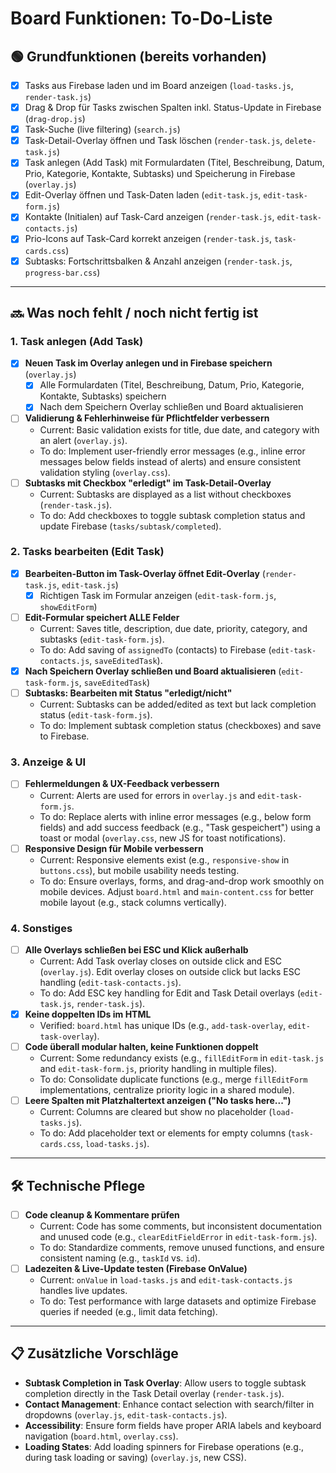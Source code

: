 # Board Funktionen: To-Do-Liste

## 🟢 Grundfunktionen (bereits vorhanden)
- [x] Tasks aus Firebase laden und im Board anzeigen (`load-tasks.js`, `render-task.js`)
- [x] Drag & Drop für Tasks zwischen Spalten inkl. Status-Update in Firebase (`drag-drop.js`)
- [x] Task-Suche (live filtering) (`search.js`)
- [x] Task-Detail-Overlay öffnen und Task löschen (`render-task.js`, `delete-task.js`)
- [x] Task anlegen (Add Task) mit Formulardaten (Titel, Beschreibung, Datum, Prio, Kategorie, Kontakte, Subtasks) und Speicherung in Firebase (`overlay.js`)
- [x] Edit-Overlay öffnen und Task-Daten laden (`edit-task.js`, `edit-task-form.js`)
- [x] Kontakte (Initialen) auf Task-Card anzeigen (`render-task.js`, `edit-task-contacts.js`)
- [x] Prio-Icons auf Task-Card korrekt anzeigen (`render-task.js`, `task-cards.css`)
- [x] Subtasks: Fortschrittsbalken & Anzahl anzeigen (`render-task.js`, `progress-bar.css`)

---

## 🔜 Was noch fehlt / noch nicht fertig ist

### 1. Task anlegen (Add Task)
- [x] **Neuen Task im Overlay anlegen und in Firebase speichern** (`overlay.js`)
  - [x] Alle Formulardaten (Titel, Beschreibung, Datum, Prio, Kategorie, Kontakte, Subtasks) speichern
  - [x] Nach dem Speichern Overlay schließen und Board aktualisieren
- [ ] **Validierung & Fehlerhinweise für Pflichtfelder verbessern**  
  - Current: Basic validation exists for title, due date, and category with an alert (`overlay.js`).
  - To do: Implement user-friendly error messages (e.g., inline error messages below fields instead of alerts) and ensure consistent validation styling (`overlay.css`).
- [ ] **Subtasks mit Checkbox "erledigt" im Task-Detail-Overlay**  
  - Current: Subtasks are displayed as a list without checkboxes (`render-task.js`).
  - To do: Add checkboxes to toggle subtask completion status and update Firebase (`tasks/subtask/completed`).

### 2. Tasks bearbeiten (Edit Task)
- [x] **Bearbeiten-Button im Task-Overlay öffnet Edit-Overlay** (`render-task.js`, `edit-task.js`)
  - [x] Richtigen Task im Formular anzeigen (`edit-task-form.js`, `showEditForm`)
- [ ] **Edit-Formular speichert ALLE Felder**  
  - Current: Saves title, description, due date, priority, category, and subtasks (`edit-task-form.js`).
  - To do: Add saving of `assignedTo` (contacts) to Firebase (`edit-task-contacts.js`, `saveEditedTask`).
- [x] **Nach Speichern Overlay schließen und Board aktualisieren** (`edit-task-form.js`, `saveEditedTask`)
- [ ] **Subtasks: Bearbeiten mit Status "erledigt/nicht"**  
  - Current: Subtasks can be added/edited as text but lack completion status (`edit-task-form.js`).
  - To do: Implement subtask completion status (checkboxes) and save to Firebase.

### 3. Anzeige & UI
- [ ] **Fehlermeldungen & UX-Feedback verbessern**  
  - Current: Alerts are used for errors in `overlay.js` and `edit-task-form.js`.
  - To do: Replace alerts with inline error messages (e.g., below form fields) and add success feedback (e.g., "Task gespeichert") using a toast or modal (`overlay.css`, new JS for toast notifications).
- [ ] **Responsive Design für Mobile verbessern**  
  - Current: Responsive elements exist (e.g., `responsive-show` in `buttons.css`), but mobile usability needs testing.
  - To do: Ensure overlays, forms, and drag-and-drop work smoothly on mobile devices. Adjust `board.html` and `main-content.css` for better mobile layout (e.g., stack columns vertically).

### 4. Sonstiges
- [ ] **Alle Overlays schließen bei ESC und Klick außerhalb**  
  - Current: Add Task overlay closes on outside click and ESC (`overlay.js`). Edit overlay closes on outside click but lacks ESC handling (`edit-task-contacts.js`).
  - To do: Add ESC key handling for Edit and Task Detail overlays (`edit-task.js`, `render-task.js`).
- [x] **Keine doppelten IDs im HTML**  
  - Verified: `board.html` has unique IDs (e.g., `add-task-overlay`, `edit-task-overlay`).
- [ ] **Code überall modular halten, keine Funktionen doppelt**  
  - Current: Some redundancy exists (e.g., `fillEditForm` in `edit-task.js` and `edit-task-form.js`, priority handling in multiple files).
  - To do: Consolidate duplicate functions (e.g., merge `fillEditForm` implementations, centralize priority logic in a shared module).
- [ ] **Leere Spalten mit Platzhaltertext anzeigen ("No tasks here...")**  
  - Current: Columns are cleared but show no placeholder (`load-tasks.js`).
  - To do: Add placeholder text or elements for empty columns (`task-cards.css`, `load-tasks.js`).

---

## 🛠️ Technische Pflege
- [ ] **Code cleanup & Kommentare prüfen**  
  - Current: Code has some comments, but inconsistent documentation and unused code (e.g., `clearEditFieldError` in `edit-task-form.js`).
  - To do: Standardize comments, remove unused functions, and ensure consistent naming (e.g., `taskId` vs. `id`).
- [ ] **Ladezeiten & Live-Update testen (Firebase OnValue)**  
  - Current: `onValue` in `load-tasks.js` and `edit-task-contacts.js` handles live updates.
  - To do: Test performance with large datasets and optimize Firebase queries if needed (e.g., limit data fetching).

---

## 📋 Zusätzliche Vorschläge
- **Subtask Completion in Task Overlay**: Allow users to toggle subtask completion directly in the Task Detail overlay (`render-task.js`).
- **Contact Management**: Enhance contact selection with search/filter in dropdowns (`overlay.js`, `edit-task-contacts.js`).
- **Accessibility**: Ensure form fields have proper ARIA labels and keyboard navigation (`board.html`, `overlay.css`).
- **Loading States**: Add loading spinners for Firebase operations (e.g., during task loading or saving) (`overlay.js`, new CSS).
